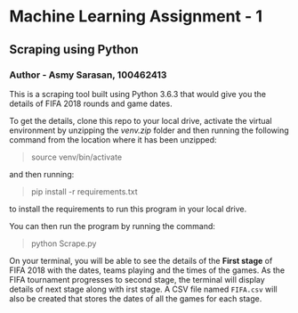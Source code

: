 # Machine Learning Assignment - 1

## Scraping using Python

### Author - Asmy Sarasan, 100462413

This is a scraping tool built using Python 3.6.3 that would give you the details of FIFA 2018 rounds and game dates.

To get the details, clone this repo to your local drive, activate the virtual environment by unzipping the
_venv.zip_ folder and then running the following command from the location where it has been unzipped:

> source venv/bin/activate

and then running:

> pip install -r requirements.txt

to install the requirements to run this program in your local drive. 

You can then run the program by running the command:

> python Scrape.py

On your terminal, you will be able to see the details of the **First stage** of FIFA 2018 with the dates, teams playing and the times of the games.  As the FIFA tournament progresses to second stage, the terminal will display details of next stage along with irst stage. A CSV file named `FIFA.csv` will also be created that stores the dates of all the games for each stage.
